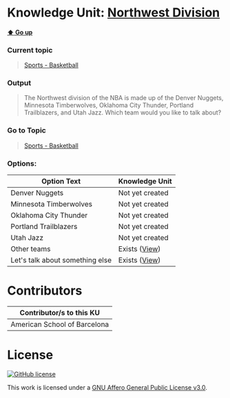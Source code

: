 # Knowledge Unit: [Northwest Division](../../knowledge_units/sports-basketball/northwest-division.md)

#### [:arrow_up: Go up](../../topics/sports-basketball.md)
### Current topic
> [Sports - Basketball](../../topics/sports-basketball.md)
### Output
> The Northwest division of the NBA is made up of the Denver Nuggets, Minnesota Timberwolves, Oklahoma City Thunder, Portland Trailblazers, and Utah Jazz. Which team would you like to talk about?
### Go to Topic
> [Sports - Basketball](../../topics/sports-basketball.md)

### Options: 

| Option Text | Knowledge Unit |
| - | - |  
| Denver Nuggets  |  Not yet created  |  
| Minnesota Timberwolves  |  Not yet created  |  
| Oklahoma City Thunder  |  Not yet created  |  
| Portland Trailblazers  |  Not yet created  |  
| Utah Jazz  |  Not yet created  |  
| Other teams  |  Exists ([View](../../knowledge_units/sports-basketball/other-teams.md))  |  
| Let&#039;s talk about something else  |  Exists ([View](../../knowledge_units/sports-basketball/lets-talk-about-something-else.md))  | 

# Contributors

| Contributor/s to this KU |
| - | 
| American School of Barcelona |

# License
[![GitHub license](https://img.shields.io/github/license/inbrainz/cerebro)](https://github.com/inbrainz/cerebro/blob/master/LICENSE)

This work is licensed under a [GNU Affero General Public License v3.0](https://www.gnu.org/licenses/agpl-3.0.txt).